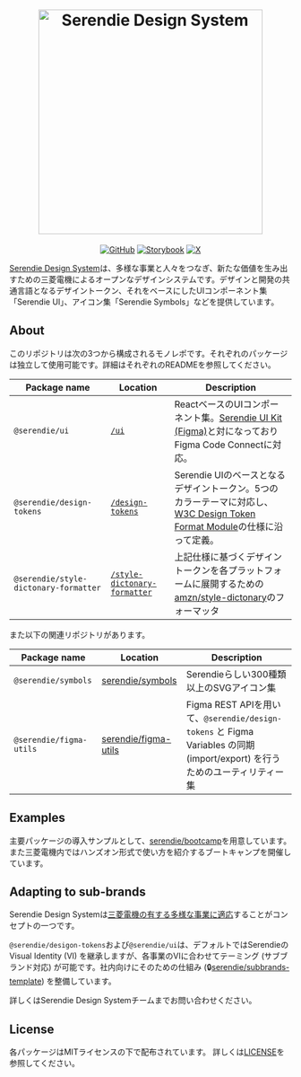 <h1 align='center'><img src='https://github.com/user-attachments/assets/a6e4b78e-a50c-4c6b-b04a-bb159a826b65' width='400px' alt="Serendie Design System" title="Serendie Design System"/></h1>

<div align="center">

[![GitHub](https://img.shields.io/github/license/serendie/serendie)](https://github.com/serendie/serendie/blob/main/LICENSE)
[![Storybook](https://cdn.jsdelivr.net/gh/storybookjs/brand@main/badge/badge-storybook.svg)](https://storybook.serendie.design/)
[![X](https://img.shields.io/twitter/follow/SerendieDesign)](https://x.com/SerendieDesign/)

</div>

[Serendie Design System](https://serendie.design/)は、多様な事業と人々をつなぎ、新たな価値を生み出すための三菱電機によるオープンなデザインシステムです。デザインと開発の共通言語となるデザイントークン、それをベースにしたUIコンポーネント集「Serendie UI」、アイコン集「Serendie Symbols」などを提供しています。

## About

このリポジトリは次の3つから構成されるモノレポです。それぞれのパッケージは独立して使用可能です。詳細はそれぞれのREADMEを参照してください。

| Package name  | Location | Description |
| --- | --- | --- |
| `@serendie/ui` | [`/ui`](/ui/) | ReactベースのUIコンポーネント集。[Serendie UI Kit (Figma)](https://www.figma.com/community/file/1433690846108785966)と対になっておりFigma Code Connectに対応。 |
| `@serendie/design-tokens` | [`/design-tokens`](/design-tokens/) | Serendie UIのベースとなるデザイントークン。5つのカラーテーマに対応し、[W3C Design Token Format Module](https://serendie.design/foundations/design-tokens/#section-6)の仕様に沿って定義。|
| `@serendie/style-dictonary-formatter` | [`/style-dictonary-formatter`](/style-dictonary-formatter/) | 上記仕様に基づくデザイントークンを各プラットフォームに展開するための [amzn/style-dictonary](https://github.com/amzn/style-dictionary)のフォーマッタ |

また以下の関連リポジトリがあります。

| Package name  | Location | Description |
| --- | --- | --- |
| `@serendie/symbols` | [serendie/symbols](https://github.com/serendie/serendie-symbols) | Serendieらしい300種類以上のSVGアイコン集 |
| `@serendie/figma-utils` | [serendie/figma-utils](https://github.com/serendie/figma-utils) | Figma REST APIを用いて、`@serendie/design-tokens` と Figma Variables の同期 (import/export) を行うためのユーティリティー集 |

## Examples

主要パッケージの導入サンプルとして、[serendie/bootcamp](https://github.com/serendie/bootcamp)を用意しています。また三菱電機内ではハンズオン形式で使い方を紹介するブートキャンプを開催しています。

## Adapting to sub-brands

Serendie Design Systemは[三菱電機の有する多様な事業に適応](https://serendie.design/about/#section-3)することがコンセプトの一つです。

`@serendie/desigon-tokens`および`@serendie/ui`は、デフォルトではSerendieのVisual Identity (VI) を継承しますが、各事業のVIに合わせてテーミング (サブブランド対応) が可能です。社内向けにそのための仕組み (🔒️[serendie/subbrands-template](https://github.com/serendie/subbrands-template)) を整備しています。

詳しくはSerendie Design Systemチームまでお問い合わせください。

## License

各パッケージはMITライセンスの下で配布されています。 詳しくは[LICENSE](/LICENSE)を参照してください。
